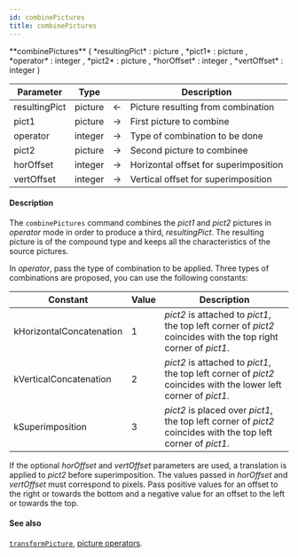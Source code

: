 ```yaml
---
id: combinePictures
title: combinePictures
---
```


<!-- REF #_command_.combinePictures.Syntax -->**combinePictures** ( *resultingPict* : picture , *pict1* : picture  , *operator* : integer , *pict2* : picture , *horOffset* : integer , *vertOffset* : integer )<!-- END REF -->


<!-- REF #_command_.combinePictures.Params -->
|Parameter|Type||Description|
|---------|--- |:---:|------|
|resultingPict|picture|<-|Picture resulting from combination|
|pict1|picture|->|First picture to combine|
|operator|integer|->|Type of combination to be done|
|pict2|picture|->|Second picture to combinee|
|horOffset|integer|->|Horizontal offset for superimposition|
|vertOffset|integer|->|Vertical offset for superimposition|
<!-- END REF -->

#### Description

The `combinePictures` command <!-- REF #_command_.combinePictures.Summary -->combines the *pict1* and *pict2* pictures in *operator* mode in order to produce a third, *resultingPict*<!-- END REF -->.  The resulting picture is of the compound type and keeps all the characteristics of the source pictures.

In *operator*, pass the type of combination to be applied. Three types of combinations are proposed, you can use the following constants:

|Constant|Value|Description|
|---|----|---|
|kHorizontalConcatenation|1| *pict2* is attached to *pict1*, the top left corner of *pict2* coincides with the top right corner of *pict1*.|
|kVerticalConcatenation|2|  *pict2* is attached to *pict1*, the top left corner of *pict2* coincides with the lower left corner of *pict1*.|
|kSuperimposition|3|*pict2* is placed over *pict1*, the top left corner of *pict2* coincides with the top left corner of *pict1*.|

If the optional *horOffset* and *vertOffset* parameters are used, a translation is applied to *pict2* before superimposition. The values passed in *horOffset* and *vertOffset* must correspond to pixels. Pass positive values for an offset to the right or towards the bottom and a negative value for an offset to the left or towards the top.


#### See also

[`transformPicture`](transformPicture.md), [picture operators](../basics/lang-picture.md#picture-operators).
